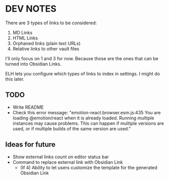 # DEV NOTES

There are 3 types of links to be considered:

1. MD Links
2. HTML Links
3. Orphaned links (plain text URLs)
4. Relative links to other vault files

I'll only focus on 1 and 3 for now. Because those are the ones that can be turned into Obsidian Links.

ELH lets you configure which types of links to index in settings. I might do this later.

## TODO

* Write README
* Check this error message: "emotion-react.browser.esm.js:435 You are loading @emotion/react when it is already loaded. Running multiple instances may cause problems. This can happen if multiple versions are used, or if multiple builds of the same version are used."

## Ideas for future

*  Show external links count on editor status bar 
* Command to replace external link with Obsidian Link
  * (If 4) Ability to let users customize the template for the generated Obsidian Link
